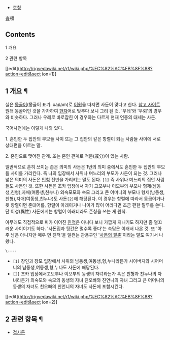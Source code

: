   * [호칭](%ED%98%B8%EC%B9%AD.md)  

査頓

## Contents

    

1 개요

2 관련 항목

[[edit](http://rigvedawiki.net/r1/wiki.php/%EC%82%AC%EB%8F%88?action=edit&sect
ion=1)]

## 1 개요 ¶

실은 [몽골어](%EB%AA%BD%EA%B3%A8%EC%96%B4.md)(몽골어 표기: xaдam)로
[어원](%EC%96%B4%EC%9B%90.md)을 따지면 사둔이 맞다고 한다. [참고
사이트](http://kin.naver.com/openkr/detail.nhn?state=R&docId=32587) 원래 몽골어인 것을
가차하여 [한자](%ED%95%9C%EC%9E%90.md)어로 맞추다 보니 그리 된 것. '우레'와 '우뢰'의 경우와 비슷하다. 그러나
우레로 바로잡힌 이 경우와는 다르게 현재 언중의 대세는 사돈.

  

국어사전에는 이렇게 나와 있다.

  

1\. 혼인한 두 집안의 부모들 사이 또는 그 집안의 같은 항렬이 되는 사람들 사이에 서로 상대편을 이르는 말.

  

2\. 혼인으로 맺어진 관계. 또는 혼인 관계로 척분(戚分)이 있는 사람.

  

일반적으로 흔히 쓰이는 좁은 의미의 사돈은 1번의 의미 중에서도 혼인한 두 집안의 부모들 사이를 가리킨다. 즉 나의 입장에서 사위나 며느리의
부모가 사돈이 되는 것. 그러나 넓은 의미의 사돈은 [인척](%EC%9D%B8%EC%B2%99.md) 전반을 가리키는 말도 된다.
`[1]` 즉 사위나 며느리의 집안 사람들도 사돈인 것. 또한 사돈은 조카 입장에서 자기 고모부나 이모부의 부모나
형제(남동생,친형),자매(여동생,친누나) 외숙모모와 숙모 그리고 큰 어머니의 부모나 형제(남동생,친형),자매(여동생,친누나)도
사돈`[2]`에 해당된다. 이 경우는 항렬에 따라서 동급이거나 윗 항렬이면 존대어를, 항렬이 아래이거나 나이가 많이 어리다면 조금 편한
말투를 쓴다. 단 이성(異性) 사돈에게는 항렬이 아래더라도 존칭을 쓰는 게 원칙.

  
  

아무래도 직접적으로 피가 이어진 [친척](%EC%B9%9C%EC%B2%99.md)은 아니다 보니 가깝게 지내기도 하지만 좀 껄끄러운
사이이기도 하다. '사돈집과 뒷간은 멀수록 좋다'는 속담은 이래서 나온 것. 또 '아주 남은 아니지만 매우 먼 친척'을 일컫는 관용구인
'[사돈의 팔촌](%EC%82%AC%EB%8F%88%EC%9D%98%20%ED%8C%94%EC%B4%8C.md)'이라는 말도 여기서
나왔다.

  

`\----`

  * `[1]` 장인과 장모 입장에서 사위의 남동생,여동생,형,누나라든가 시아버지와 시어머니의 남동생,여동생,형,누나도 사돈에 해당된다.
  * `[2]` 조카 입장에서고모부나 이모부의 동생의 자녀라든가 혹은 친형과 친누나의 자녀라든가 외숙모와 숙모의 동생의 자녀 친오빠와 친언니의 자녀 그리고 큰 어머니의 동생의 자녀도 친오빠의 친언니의 자녀도 사돈에 포함시킨다.

[[edit](http://rigvedawiki.net/r1/wiki.php/%EC%82%AC%EB%8F%88?action=edit&sect
ion=2)]

## 2 관련 항목 ¶

  * [겹사돈](%EA%B2%B9%EC%82%AC%EB%8F%88.md)

